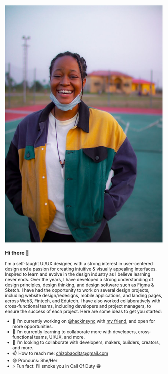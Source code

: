 <img src="https://raw.githubusercontent.com/Cheezoba/Cheezoba/main/Me%20%F0%9F%98%8D.jpg" style="display: block; margin:auto" />

### Hi there 👋

I'm a self-taught UI/UX designer, with a strong interest in user-centered design and a passion for creating intuitive & visually appealing interfaces. Inspired to learn and evolve in the design industry as I believe learning never ends.
Over the years, I have developed a strong understanding of design principles, design thinking, and design software such as Figma & Sketch. I have had the opportunity to work on several design projects, including website design/redesigns, mobile applications, and landing pages, across Web3, Fintech, and Edutech.
I have also worked collaboratively with cross-functional teams, including developers and project managers, to ensure the success of each project.
Here are some ideas to get you started:

- 🔭 I’m currently working on <a target="_blank" href="https://github.com/hackinsync">@hackinsync</a> with <a target="_blank" href="https://github.com/jedstroke">my friend</a>, and open for more opportunities.
- 🌱 I’m currently learning to collaborate more with developers, cross-functional teams, UI/UX, and more.
- 👯 I’m looking to collaborate with developers, makers, builders, creators, and more.
- 📫 How to reach me: <a href="mailto:chizobaodita@gmail.com" target="_blank">chizobaodita@gmail.com</a>
- 😄 Pronouns: She/Her
- ⚡ Fun fact: I'll smoke you in Call Of Duty 😁

